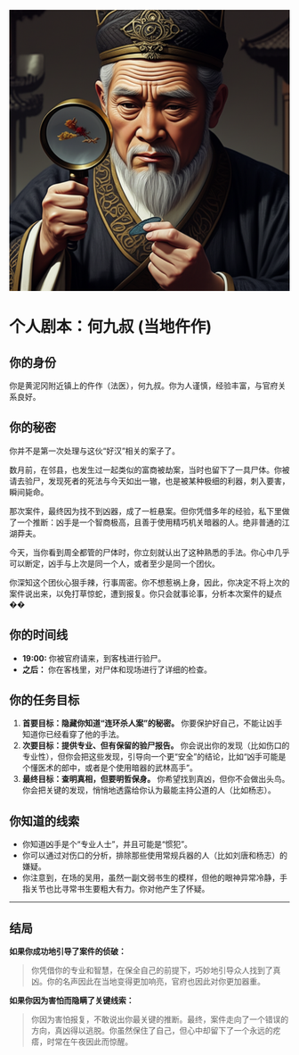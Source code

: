 ![Coroner He](./images/he_jiushu.png)


# 个人剧本：何九叔 (当地仵作)

## 你的身份

你是黄泥冈附近镇上的仵作（法医），何九叔。你为人谨慎，经验丰富，与官府关系良好。

## 你的秘密

你并不是第一次处理与这伙“好汉”相关的案子了。

数月前，在邻县，也发生过一起类似的富商被劫案，当时也留下了一具尸体。你被请去验尸，发现死者的死法与今天如出一辙，也是被某种极细的利器，刺入要害，瞬间毙命。

那次案件，最终因为找不到凶器，成了一桩悬案。但你凭借多年的经验，私下里做了一个推断：凶手是一个智商极高，且善于使用精巧机关暗器的人。绝非普通的江湖莽夫。

今天，当你看到周全都管的尸体时，你立刻就认出了这种熟悉的手法。你心中几乎可以断定，凶手与上次是同一个人，或者至少是同一个团伙。

你深知这个团伙心狠手辣，行事周密。你不想惹祸上身，因此，你决定不将上次的案件说出来，以免打草惊蛇，遭到报复。你只会就事论事，分析本次案件的疑点��

## 你的时间线

*   **19:00:** 你被官府请来，到客栈进行验尸。
*   **之后：** 你在客栈里，对尸体和现场进行了详细的检查。

## 你的任务目标

1.  **首要目标：隐藏你知道“连环杀人案”的秘密。** 你要保护好自己，不能让凶手知道你已经看穿了他的手法。
2.  **次要目标：提供专业、但有保留的验尸报告。** 你会说出你的发现（比如伤口的专业性），但你会把这些发现，引导向一个更“安全”的结论，比如“凶手可能是个懂医术的郎中，或者是个使用暗器的武林高手”。
3.  **最终目标：查明真相，但要明哲保身。** 你希望找到真凶，但你不会做出头鸟。你会把关键的发现，悄悄地透露给你认为最能主持公道的人（比如杨志）。

## 你知道的线索

*   你知道凶手是个“专业人士”，并且可能是“惯犯”。
*   你可以通过对伤口的分析，排除那些使用常规兵器的人（比如刘唐和杨志）的嫌疑。
*   你注意到，在场的吴用，虽然一副文弱书生的模样，但他的眼神异常冷静，手指关节也比寻常书生要粗大有力。你对他产生了怀疑。

---
## 结局

**如果你成功地引导了案件的侦破：**
> 你凭借你的专业和智慧，在保全自己的前提下，巧妙地引导众人找到了真凶。你的名声因此在当地变得更加响亮，官府也因此对你更加器重。

**如果你因为害怕而隐瞒了关键线索：**
> 你因为害怕报复，不敢说出你最关键的推断。最终，案件走向了一个错误的方向，真凶得以逃脱。你虽然保住了自己，但心中却留下了一个永远的疙瘩，时常在午夜因此而惊醒。
